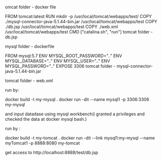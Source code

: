 omcat folder - docker file

FROM tomcat:latest
RUN mkdir -p /usr/local/tomcat/webapps/test/
COPY ./mysql-connector-java-5.1.44-bin.jar /usr/local/tomcat/webapps/test
COPY ./db.jsp /usr/local/tomcat/webapps/test 
COPY ./web.xml /usr/local/tomcat/webapps/test
CMD ["catalina.sh", "run"]
tomcat folder - db.jsp

mysql folder - dockerfile

FROM mysql:5.7
ENV MYSQL_ROOT_PASSWORD=".."
ENV MYSQL_DATABASE=".."
ENV MYSQL_USER=".." 
ENV MYSQL_PASSWORD=".."
EXPOSE 3306
tomcat folder - mysql-connector-java-5.1.44-bin.jar

tomcat folder - web.xml

<web-app></web-app>

run by: 

docker build -t my-mysql . docker run -dit --name mysql1 -p 3306:3306 my-mysql

and input datadase using mysql workbench(i granted a privileges and checked the data at docker mysql bash.)

run by :

docker build -t my-tomcat .
docker run -dit --link mysql1:my-mysql --name myTomcat1 -p 8888:8080 my-tomcat

get access to http://localhost:8888/test/db.jsp

